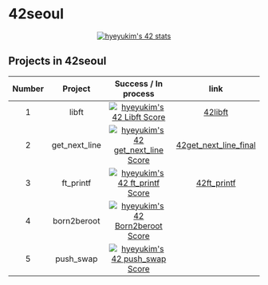 # 42seoul
<div align="center">
 
[![hyeyukim's 42 stats](https://badge42.vercel.app/api/v2/cl6er3fm6004409ldo5uq1wtm/stats?cursusId=21&coalitionId=87)](https://github.com/JaeSeoKim/badge42)
 
</div>

## Projects in 42seoul

<div align="center">
 
| Number | Project | Success / In process | link |
|:----------:|:-------------------------:|:--------------------:|:----------:|
| 1 | libft | [![hyeyukim's 42 Libft Score](https://badge42.vercel.app/api/v2/cl6er3fm6004409ldo5uq1wtm/project/2645016)](https://github.com/JaeSeoKim/badge42) | [42libft](https://github.com/hey-uu/42libft) |
| 2 | get_next_line | [![hyeyukim's 42 get_next_line Score](https://badge42.vercel.app/api/v2/cl6er3fm6004409ldo5uq1wtm/project/2693936)](https://github.com/JaeSeoKim/badge42) | [42get_next_line_final](https://github.com/hey-uu/42get_next_line_final) |
| 3 | ft_printf |[![hyeyukim's 42 ft_printf Score](https://badge42.vercel.app/api/v2/cl6er3fm6004409ldo5uq1wtm/project/2701280)](https://github.com/JaeSeoKim/badge42) | [42ft_printf](https://github.com/hey-uu/42ft_printf) |
| 4 | born2beroot | [![hyeyukim's 42 Born2beroot Score](https://badge42.vercel.app/api/v2/cl6er3fm6004409ldo5uq1wtm/project/2698050)](https://github.com/JaeSeoKim/badge42) | |
| 5 | push_swap | [![hyeyukim's 42 push_swap Score](https://badge42.vercel.app/api/v2/cl6er3fm6004409ldo5uq1wtm/project/2816830)](https://github.com/JaeSeoKim/badge42) | |

</div>
